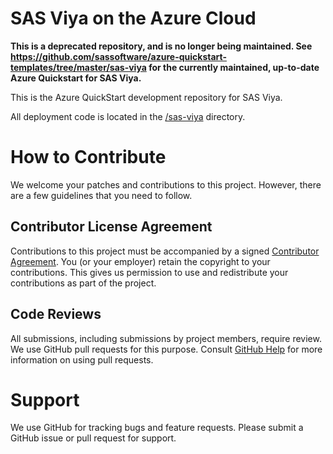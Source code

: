 # SAS Viya on the Azure Cloud

**This is a deprecated repository, and is no longer being maintained. See https://github.com/sassoftware/azure-quickstart-templates/tree/master/sas-viya for the currently maintained, up-to-date Azure Quickstart for SAS Viya.**


This is the Azure QuickStart development repository for SAS Viya.

All deployment code is located in the [/sas-viya](/sas-viya) directory.

# How to Contribute

We welcome your patches and contributions to this project. However, there are
a few guidelines that you need to follow.

## Contributor License Agreement

Contributions to this project must be accompanied by a signed
[Contributor Agreement](ContributorAgreement.txt).
You (or your employer) retain the copyright to your contributions.
This gives us permission to use and redistribute your contributions as
part of the project.

## Code Reviews

All submissions, including submissions by project members, require review. We
use GitHub pull requests for this purpose. Consult
[GitHub Help](https://help.github.com/articles/about-pull-requests/) for more
information on using pull requests.

# Support

We use GitHub for tracking bugs and feature requests. Please submit a GitHub issue or pull request for support.
